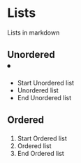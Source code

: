 # Lists

Lists in markdown

## Unordered <li>

- Start Unordered list
- Unordered list
- End Unordered list

## Ordered <ul>

1. Start Ordered list
2. Ordered list
3. End Ordered list
